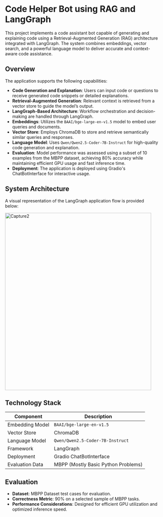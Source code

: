 # Code Helper Bot using RAG and LangGraph

This project implements a code assistant bot capable of generating and explaining code using a Retrieval-Augmented Generation (RAG) architecture integrated with LangGraph. The system combines embeddings, vector search, and a powerful language model to deliver accurate and context-aware code assistance.

## Overview

The application supports the following capabilities:

- **Code Generation and Explanation**: Users can input code or questions to receive generated code snippets or detailed explanations.
- **Retrieval-Augmented Generation**: Relevant context is retrieved from a vector store to guide the model’s output.
- **LangGraph-Based Architecture**: Workflow orchestration and decision-making are handled through LangGraph.
- **Embeddings**: Utilizes the `BAAI/bge-large-en-v1.5` model to embed user queries and documents.
- **Vector Store**: Employs ChromaDB to store and retrieve semantically similar queries and responses.
- **Language Model**: Uses `Qwen/Qwen2.5-Coder-7B-Instruct` for high-quality code generation and explanation.
- **Evaluation**: Model performance was assessed using a subset of 10 examples from the MBPP dataset, achieving 80% accuracy while maintaining efficient GPU usage and fast inference time.
- **Deployment**: The application is deployed using Gradio's ChatBotInterface for interactive usage.

## System Architecture

A visual representation of the LangGraph application flow is provided below:

<img width="480" height="580" alt="Capture2" src="https://github.com/user-attachments/assets/30236479-cf7e-4b76-b2ed-147daf38f7ab" />


## Technology Stack

| Component       | Description                              |
|----------------|------------------------------------------|
| Embedding Model | `BAAI/bge-large-en-v1.5`                 |
| Vector Store    | ChromaDB                                 |
| Language Model  | `Qwen/Qwen2.5-Coder-7B-Instruct`         |
| Framework       | LangGraph                                |
| Deployment      | Gradio ChatBotInterface                  |
| Evaluation Data | MBPP (Mostly Basic Python Problems)      |

## Evaluation

- **Dataset**: MBPP Dataset test cases for evaluation.
- **Correctness Metric**: 90% on a selected sample of MBPP tasks.  
- **Performance Considerations**: Designed for efficient GPU utilization and optimized inference speed.
